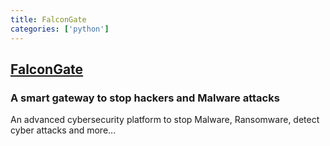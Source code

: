 ```yaml
---
title: FalconGate
categories: ['python']
---
```

## [FalconGate](https://github.com/A3sal0n/FalconGate)

### A smart gateway to stop hackers and Malware attacks


An advanced cybersecurity platform to stop Malware, Ransomware, detect cyber attacks and more...